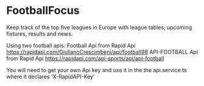 # FootballFocus

Keep track of the top five leagues in Europe with league tables, upcoming fixtures, results and news.

Using two football apis:
Football Api from Rapid Api https://rapidapi.com/GiulianoCrescimbeni/api/football98
API-FOOTBALL Api from Rapid Api https://rapidapi.com/api-sports/api/api-football

You will need to get your own Api key and use it in the the api.service.ts where it declares 'X-RapidAPI-Key'
